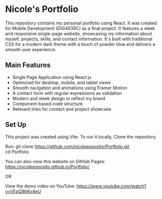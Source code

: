 # Nicole's Portfolio

This repository contains my personal portfolio using React. It was created for Mobile Development (DIG4639C) as a final project. It features a sleek and responsive single-page website, showcasing my information about myself, projects, skills, and contact information. It's built with traditional CSS for a modern dark theme with a touch of powder blue and delivers a smooth user experience.

## Main Features

- Single Page Application using React.js
- Optimzied for desktop, mobile, and tablet views
- Smooth navigation and animations using Framer Motion
- A contact form with regular expressions as validation
- Modern and sleek design to reflect my brand
- Component-based code structure
- Relevant links for contact and project showcase

## Set Up

This project was created using Vite. To run it locally, Clone the repository.

Run:
git clone https://github.com/nicoleesposito/Portfolio.git  
cd Portfolio

You can also view this website on GitHub Pages:
https://nicoleesposito.github.io/Portfolio/

OR

View the demo video on YouTube: https://www.youtube.com/watch?v=VEpQ9bKv4eU


